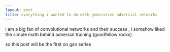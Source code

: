 ```yaml
---
layout: post
title: everything i wanted to do with generative adversial networks 
---
```


i am a big fan of convolutional networks and their success , i somehow liked the simple math behind adversial training (goodfellow rocks)

so this post will be the first on gan series
